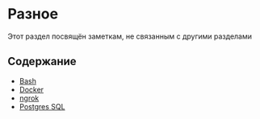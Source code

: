 # Разное

Этот раздел посвящён заметкам, не связанным с другими разделами

## Содержание

* [Bash](./bash.md)
* [Docker](./Docker.md)
* [ngrok](./ngrok.md)
* [Postgres SQL](./Postgres%20SQL.md)
